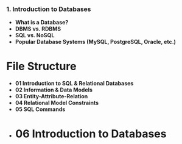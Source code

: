 ### 1. **Introduction to Databases**
   - **What is a Database?**
   - **DBMS vs. RDBMS**
   - **SQL vs. NoSQL**
   - **Popular Database Systems (MySQL, PostgreSQL, Oracle, etc.)**

# File Structure
- **01 Introduction to SQL & Relational Databases**
- **02 Information & Data Models**
- **03 Entity-Attribute-Relation**
- **04 Relational Model Constraints**
- **05 SQL Commands**
- # 06 Introduction to Databases

